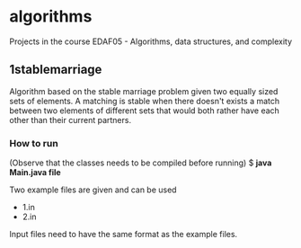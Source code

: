 # algorithms
Projects in the course EDAF05 - Algorithms, data structures, and complexity

## 1stablemarriage

Algorithm based on the stable marriage problem given two equally sized sets of elements. A matching is stable when there doesn't exists a match between two elements of different sets that would both rather have each other than their current partners.
 
 ### How to run  
 (Observe that the classes needs to be compiled before running)
 $ **java Main.java file**
 
 Two example files are given and can be used
  - 1.in
  - 2.in
 
 Input files need to have the same format as the example files.
